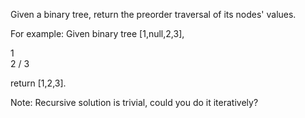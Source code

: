 Given a binary tree, return the preorder traversal of its nodes' values.


For example:
Given binary tree [1,null,2,3],

   1
    \
     2
    /
   3



return [1,2,3].


Note: Recursive solution is trivial, could you do it iteratively?